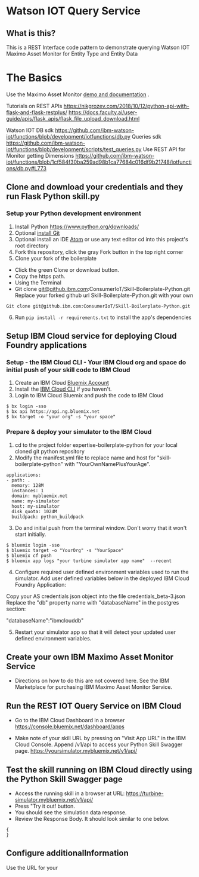 # Watson IOT Query Service

## What is this?
This is a REST Interface code pattern to demonstrate querying  Watson IOT Maximo Asset Monitor for Entity Type and Entity Data
# The Basics

Use the Maximo Asset Monitor [demo and documentation](https://developer.ibm.com/components/maximo/videos/introducing-ibm-maximo-asset-monitor/) .

Tutorials on REST APIs
https://nikgrozev.com/2018/10/12/python-api-with-flask-and-flask-restplus/
https://docs.faculty.ai/user-guide/apis/flask_apis/flask_file_upload_download.html

Watson IOT
DB sdk https://github.com/ibm-watson-iot/functions/blob/development/iotfunctions/db.py
Queries sdk https://github.com/ibm-watson-iot/functions/blob/development/scripts/test_queries.py
Use REST API for Monitor getting Dimensions https://github.com/ibm-watson-iot/functions/blob/1cf584f30ba259ad98b1ca77684c016df9b21748/iotfunctions/db.py#L773


## Clone and download your credentials and they run Flask Python skill.py

###  Setup your Python development environment

1. Install Python https://www.python.org/downloads/
2. Optional [install Git](https://git-scm.com/downloads)
3. Optional install an IDE [Atom](https://atom.io/) or use any text editor
cd into this project's root directory
4. Fork this repository, click the gray Fork button in the top right corner
5. Clone your fork of the boilerplate

* Click the green Clone or download button.
* Copy the https path.
* Using the Terminal
* Git clone git@github.ibm.com:ConsumerIoT/Skill-Boilerplate-Python.git  Replace your forked github url  Skill-Boilerplate-Python.git with your own
```
Git clone git@github.ibm.com:ConsumerIoT/Skill-Boilerplate-Python.git
```
6. Run `pip install -r requirements.txt` to install the app's dependencies

## Setup IBM Cloud service for deploying Cloud Foundry applications

### Setup - the IBM Cloud CLI - Your IBM Cloud org and space do initial push of your skill code to IBM Cloud

1. Create an IBM Cloud [Bluemix Account](https://console.bluemix.net/registration/)
2. Install the [IBM Cloud CLI](https://watson-personal-assistant.github.io/developer/skill/setup-local-dev-env/) if you haven't.   
3. Login to IBM Cloud Bluemix and push the code to IBM Cloud

```
$ bx login -sso
$ bx api https://api.ng.bluemix.net
$ bx target -o "your org" -s "your space"
```
### Prepare & deploy your simulator to the IBM Cloud

1. cd to the project folder expertise-boilerplate-python for your local cloned git python repository
2. Modify the manifest.yml file to replace name and host for "skill-boilerplate-python" with "YourOwnNamePlusYourAge".

```
applications:
- path: .
  memory: 128M
  instances: 1
  domain: mybluemix.net
  name: my-simulator
  host: my-simulator
  disk_quota: 1024M
  buildpack: python_buildpack
```
3. Do and initial push from the terminal window. Don't worry that it won't start initially.  
```
$ bluemix login -sso
$ bluemix target -o "YourOrg" -s "YourSpace"
$ bluemix cf push
$ bluemix app logs "your turbine simulator app name"  --recent  
```

4. Configure required user defined environment variables used to run the simulator.  Add user defined variables below in the deployed IBM Cloud Foundry Application:

Copy your AS credentials json object into the file credentials_beta-3.json
Replace the "db" property name with "databaseName" in the postgres section:

"databaseName":"ibmclouddb"


5. Restart your simulator app so that it will detect your updated user defined environment variables.


## Create your own IBM Maximo Asset Monitor Service
* Directions on how to do this are not covered here.  See the IBM Marketplace for purchasing IBM Maximo Asset Monitor Service.


## Run the REST IOT Query Service on IBM Cloud
* Go to the IBM Cloud Dashboard in a browser https://console.bluemix.net/dashboard/apps

* Make note of your skill URL by pressing on "Visit App URL" in the IBM Cloud Console. Append /v1/api to access your Python Skill Swagger page.
https://yoursimulator.mybluemix.net/v1/api/

## Test the skill running on IBM Cloud directly using the Python Skill  Swagger page
* Access the running skill in a browser at URL: https://turbine-simulator.mybluemix.net/v1/api/
* Press "Try it out! button.
* You should see the simulation data response.
* Review the Response Body. It should look similar to one below.

```
{
}
```

## Configure additionalInformation
Use the URL for your
